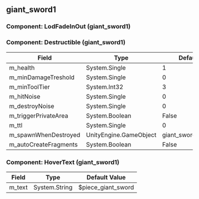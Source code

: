 ## giant_sword1

### Component: LodFadeInOut (giant_sword1)

### Component: Destructible (giant_sword1)

|Field|Type|Default Value|
|---|---|---|
|m_health|System.Single|1|
|m_minDamageTreshold|System.Single|0|
|m_minToolTier|System.Int32|3|
|m_hitNoise|System.Single|0|
|m_destroyNoise|System.Single|0|
|m_triggerPrivateArea|System.Boolean|False|
|m_ttl|System.Single|0|
|m_spawnWhenDestroyed|UnityEngine.GameObject|giant_sword1_destruction|
|m_autoCreateFragments|System.Boolean|False|

### Component: HoverText (giant_sword1)

|Field|Type|Default Value|
|---|---|---|
|m_text|System.String|$piece_giant_sword|

